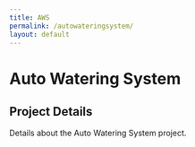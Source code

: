 ```yaml
---
title: AWS
permalink: /autowateringsystem/
layout: default
---
```


# Auto Watering System
## Project Details
Details about the Auto Watering System project.
